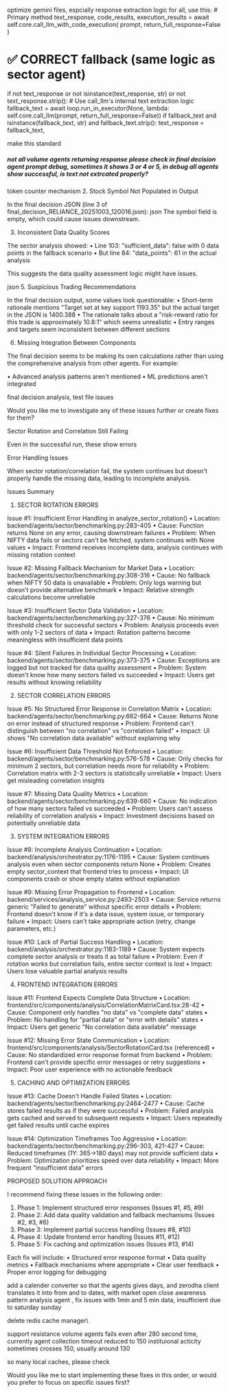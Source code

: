 optimize gemini files, espcially response extraction logic for all, use this: # Primary method
text_response, code_results, execution_results = await self.core.call_llm_with_code_execution(
    prompt, return_full_response=False
)

# ✅ CORRECT fallback (same logic as sector agent)
if not text_response or not isinstance(text_response, str) or not text_response.strip():
    # Use call_llm's internal text extraction logic
    fallback_text = await loop.run_in_executor(None, lambda: self.core.call_llm(prompt, return_full_response=False))
    if fallback_text and isinstance(fallback_text, str) and fallback_text.strip():
        text_response = fallback_text, 

make this standard


##### not all volume agents returning response please check in final decision agent prompt debug, sometimes it shows 3 or 4 or 5, in debug all agents show successful, is text not extrcated properly?

token counter mechanism
2. Stock Symbol Not Populated in Output

In the final decision JSON (line 3 of final_decision_RELIANCE_20251003_120016.json):
json
The symbol field is empty, which could cause issues downstream.

3. Inconsistent Data Quality Scores

The sector analysis showed:
•  Line 103: "sufficient_data": false with 0 data points in the fallback scenario
•  But line 84: "data_points": 61 in the actual analysis

This suggests the data quality assessment logic might have issues.


json
5. Suspicious Trading Recommendations

In the final decision output, some values look questionable:
•  Short-term rationale mentions "Target set at key support 1193.35" but the actual target in the JSON is 1400.388
•  The rationale talks about a "risk-reward ratio for this trade is approximately 10.8:1" which seems unrealistic
•  Entry ranges and targets seem inconsistent between different sections

6. Missing Integration Between Components

The final decision seems to be making its own calculations rather than using the comprehensive analysis from other agents. For example:

•  Advanced analysis patterns aren't mentioned
•  ML predictions aren't integrated

final decision analysis, test file issues


Would you like me to investigate any of these issues further or create fixes for them?


Sector Rotation and Correlation Still Failing

Even in the successful run, these show errors


Error Handling Issues

When sector rotation/correlation fail, the system continues but doesn't properly handle the missing data, leading to incomplete analysis.


Issues Summary

1. SECTOR ROTATION ERRORS

Issue #1: Insufficient Error Handling in analyze_sector_rotation()
•  Location: backend/agents/sector/benchmarking.py:283-405
•  Cause: Function returns None on any error, causing downstream failures
•  Problem: When NIFTY data fails or sectors can't be fetched, system continues with None values
•  Impact: Frontend receives incomplete data, analysis continues with missing rotation context

Issue #2: Missing Fallback Mechanism for Market Data
•  Location: backend/agents/sector/benchmarking.py:308-316
•  Cause: No fallback when NIFTY 50 data is unavailable
•  Problem: Only logs warning but doesn't provide alternative benchmark
•  Impact: Relative strength calculations become unreliable

Issue #3: Insufficient Sector Data Validation
•  Location: backend/agents/sector/benchmarking.py:327-376
•  Cause: No minimum threshold check for successful sectors
•  Problem: Analysis proceeds even with only 1-2 sectors of data
•  Impact: Rotation patterns become meaningless with insufficient data points

Issue #4: Silent Failures in Individual Sector Processing
•  Location: backend/agents/sector/benchmarking.py:373-375
•  Cause: Exceptions are logged but not tracked for data quality assessment
•  Problem: System doesn't know how many sectors failed vs succeeded
•  Impact: Users get results without knowing reliability

2. SECTOR CORRELATION ERRORS

Issue #5: No Structured Error Response in Correlation Matrix
•  Location: backend/agents/sector/benchmarking.py:662-664
•  Cause: Returns None on error instead of structured response
•  Problem: Frontend can't distinguish between "no correlation" vs "correlation failed"
•  Impact: UI shows "No correlation data available" without explaining why

Issue #6: Insufficient Data Threshold Not Enforced
•  Location: backend/agents/sector/benchmarking.py:576-578
•  Cause: Only checks for minimum 2 sectors, but correlation needs more for reliability
•  Problem: Correlation matrix with 2-3 sectors is statistically unreliable
•  Impact: Users get misleading correlation insights

Issue #7: Missing Data Quality Metrics
•  Location: backend/agents/sector/benchmarking.py:639-660
•  Cause: No indication of how many sectors failed vs succeeded
•  Problem: Users can't assess reliability of correlation analysis
•  Impact: Investment decisions based on potentially unreliable data

3. SYSTEM INTEGRATION ERRORS

Issue #8: Incomplete Analysis Continuation
•  Location: backend/analysis/orchestrator.py:1176-1195
•  Cause: System continues analysis even when sector components return None
•  Problem: Creates empty sector_context that frontend tries to process
•  Impact: UI components crash or show empty states without explanation

Issue #9: Missing Error Propagation to Frontend
•  Location: backend/services/analysis_service.py:2493-2503
•  Cause: Service returns generic "Failed to generate" without specific error details
•  Problem: Frontend doesn't know if it's a data issue, system issue, or temporary failure
•  Impact: Users can't take appropriate action (retry, change parameters, etc.)

Issue #10: Lack of Partial Success Handling
•  Location: backend/analysis/orchestrator.py:1183-1189
•  Cause: System expects complete sector analysis or treats it as total failure
•  Problem: Even if rotation works but correlation fails, entire sector context is lost
•  Impact: Users lose valuable partial analysis results

4. FRONTEND INTEGRATION ERRORS

Issue #11: Frontend Expects Complete Data Structure
•  Location: frontend/src/components/analysis/CorrelationMatrixCard.tsx:28-42
•  Cause: Component only handles "no data" vs "complete data" states
•  Problem: No handling for "partial data" or "error with details" states
•  Impact: Users get generic "No correlation data available" message

Issue #12: Missing Error State Communication
•  Location: frontend/src/components/analysis/SectorRotationCard.tsx (referenced)
•  Cause: No standardized error response format from backend
•  Problem: Frontend can't provide specific error messages or retry suggestions
•  Impact: Poor user experience with no actionable feedback

5. CACHING AND OPTIMIZATION ERRORS

Issue #13: Cache Doesn't Handle Failed States
•  Location: backend/agents/sector/benchmarking.py:2464-2477
•  Cause: Cache stores failed results as if they were successful
•  Problem: Failed analysis gets cached and served to subsequent requests
•  Impact: Users repeatedly get failed results until cache expires

Issue #14: Optimization Timeframes Too Aggressive
•  Location: backend/agents/sector/benchmarking.py:296-303, 421-427
•  Cause: Reduced timeframes (1Y: 365→180 days) may not provide sufficient data
•  Problem: Optimization prioritizes speed over data reliability
•  Impact: More frequent "insufficient data" errors

PROPOSED SOLUTION APPROACH

I recommend fixing these issues in the following order:

1. Phase 1: Implement structured error responses (Issues #1, #5, #9)
2. Phase 2: Add data quality validation and fallback mechanisms (Issues #2, #3, #6)  
3. Phase 3: Implement partial success handling (Issues #8, #10)
4. Phase 4: Update frontend error handling (Issues #11, #12)
5. Phase 5: Fix caching and optimization issues (Issues #13, #14)

Each fix will include:
•  Structured error response format
•  Data quality metrics
•  Fallback mechanisms where appropriate
•  Clear user feedback
•  Proper error logging for debugging


add a calender converter so that the agents gives days, and zerodha client translates it into from and to dates, with market open close awareness
pattern analysis agent , fix issues with 1min and 5 min data, insufficient due to saturday sunday 



delete redis cache manager\

support resistance volume agents fails even after 280 second time, currently agent collection timeout reduced to 150
instituional acticity sometimes crosses 150, usually around 130

so many local caches, please check 


Would you like me to start implementing these fixes in this order, or would you prefer to focus on specific issues first?